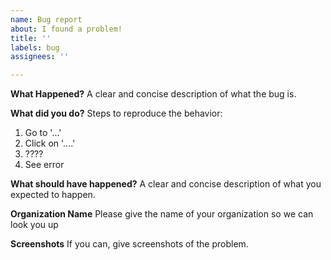 ```yaml
---
name: Bug report
about: I found a problem!
title: ''
labels: bug
assignees: ''

---
```


**What Happened?**
A clear and concise description of what the bug is.

**What did you do?**
Steps to reproduce the behavior:
1. Go to '...'
2. Click on '....'
3. ????
4. See error

**What should have happened?**
A clear and concise description of what you expected to happen.

**Organization Name**
Please give the name of your organization so we can look you up

**Screenshots**
If you can, give screenshots of the problem.
